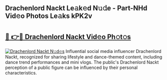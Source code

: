 ## Drachenlord Nackt Le𝚊k𝚎d N𝚞𝚍e - Part-NHd Vid𝚎o Photos Le𝚊ks kPK2v

# <h2><a href="http://fb38km0.evod.top/?m=Drachenlord+Nackt">🔗 👉🔴 Drachenlord Nackt Vid𝚎o Ph𝚘t𝚘s</a></h2>

[![Drachenlord Nackt N𝚞d𝚎s](https://i.imgur.com/8V9OHl7.gif)](http://fb38km0.evod.top/?m=Drachenlord+Nackt)
Influential social media influencer Drachenlord Nackt, recognized for sharing lifestyle and dance-themed content, including dance trend performances and mini vlogs. The public's Drachenlord Nackt perception of a public figure can be influenced by their personal characteristics. 
